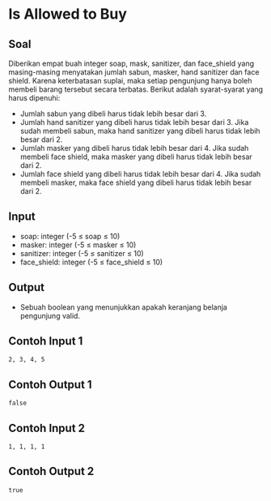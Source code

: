 # Is Allowed to Buy
## Soal
Diberikan empat buah integer soap, mask, sanitizer, dan face_shield yang masing-masing menyatakan jumlah sabun, masker, hand sanitizer dan face shield. Karena keterbatasan suplai, maka setiap pengunjung hanya boleh membeli barang tersebut secara terbatas. Berikut adalah syarat-syarat yang harus dipenuhi:
- Jumlah sabun yang dibeli harus tidak lebih besar dari 3.
- Jumlah hand sanitizer yang dibeli harus tidak lebih besar dari 3. Jika sudah membeli sabun, maka hand sanitizer yang dibeli harus tidak lebih besar dari 2.
- Jumlah masker yang dibeli harus tidak lebih besar dari 4. Jika sudah membeli face shield, maka masker yang dibeli harus tidak lebih besar dari 2.
- Jumlah face shield yang dibeli harus tidak lebih besar dari 4. Jika sudah membeli masker, maka face shield yang dibeli harus tidak lebih besar dari 2.
## Input
- soap: integer (-5 ≤ soap ≤ 10)
- masker: integer (-5 ≤ masker ≤ 10)
- sanitizer: integer (-5 ≤ sanitizer ≤ 10)
- face_shield: integer (-5 ≤ face_shield ≤ 10)
## Output
- Sebuah boolean yang menunjukkan apakah keranjang belanja pengunjung valid.
## Contoh Input 1
```
2, 3, 4, 5
```
## Contoh Output 1
```
false
```
## Contoh Input 2
```
1, 1, 1, 1
```
## Contoh Output 2
```
true
```